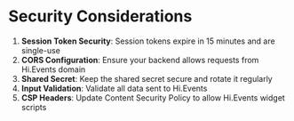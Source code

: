 # Security Considerations

1. **Session Token Security**: Session tokens expire in 15 minutes and are single-use
2. **CORS Configuration**: Ensure your backend allows requests from Hi.Events domain
3. **Shared Secret**: Keep the shared secret secure and rotate it regularly
4. **Input Validation**: Validate all data sent to Hi.Events
5. **CSP Headers**: Update Content Security Policy to allow Hi.Events widget scripts
